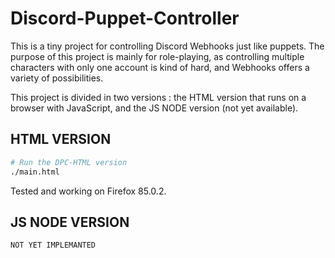 # Discord-Puppet-Controller

This is a tiny project for controlling Discord Webhooks just like puppets. The purpose of this project is mainly for role-playing, as controlling multiple characters with only one account is kind of hard, and Webhooks offers a variety of possibilities.

This project is divided in two versions : the HTML version that runs on a browser with JavaScript, and the JS NODE version (not yet available).

## HTML VERSION

```bash
# Run the DPC-HTML version
./main.html
```


Tested and working on Firefox 85.0.2.

## JS NODE VERSION
```bash
NOT YET IMPLEMANTED
```
